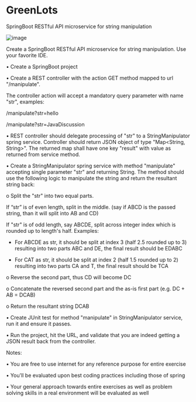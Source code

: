 # GreenLots
SpringBoot RESTful API microservice for string manipulation

![image](https://user-images.githubusercontent.com/17970459/122145849-dd233900-ce0a-11eb-8581-15e53a8b4ab1.png)



Create a SpringBoot RESTful API microservice for string manipulation. Use your favorite IDE.


•  Create a SpringBoot project

•  Create a REST controller with the action GET method mapped to url "/manipulate". 

The controller action will accept a mandatory query parameter with name "str", examples:

/manipulate?str=hello

/manipulate?str=JavaDiscussion

• REST controller should delegate processing of "str" to a StringManipulator spring service. Controller should return JSON object of type "Map<String, String>". 
The returned map shall have one key "result" with value as returned from service method.

• Create a StringManipulator spring service with method "manipulate" accepting single parameter "str" and returning String. 
The method should use the following logic to manipulate the string and return the resultant string back:

o            Split the "str" into two equal parts.

If “str” is of even length, split in the middle. (say if ABCD is the passed string, than it will split into AB and CD)

If "str" is of odd length, say ABCDE, split across integer index which is rounded up to length's half. Examples:

- For ABCDE as str, it should be split at index 3 (half 2.5 rounded up to 3) resulting into two parts ABC and DE, the final result should be EDABC

- For CAT as str, it should be split at index 2 (half 1.5 rounded up to 2) resulting into two parts CA and T, the final result should be TCA

o            Reverse the second part, thus CD will become DC

o            Concatenate the reversed second part and the as-is first part (e.g. DC + AB = DCAB)

o            Return the resultant string DCAB

•            Create JUnit test for method "manipulate" in StringManipulator service, run it and ensure it passes.

•            Run the project, hit the URL, and validate that you are indeed getting a JSON result back from the controller.


Notes:

•            You are free to use internet for any reference purpose for entire exercise

•            You'll be evaluated upon best coding practices including those of spring

•            Your general approach towards entire exercises as well as problem solving skills in a real environment will be evaluated as well
